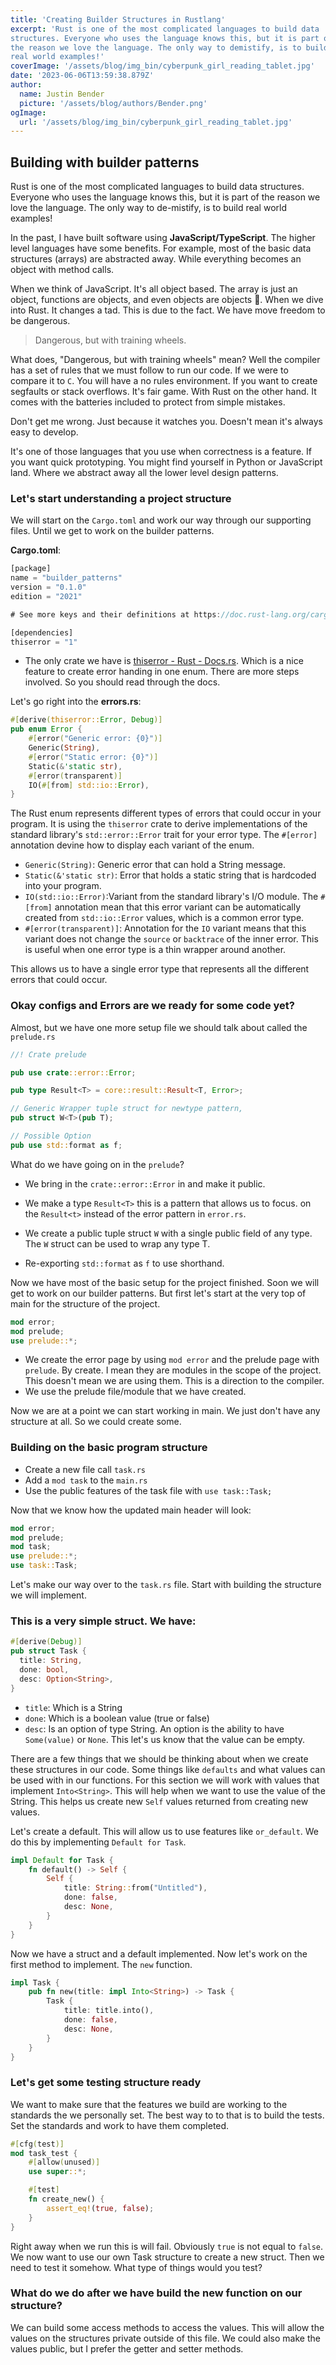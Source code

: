 ```yaml
---
title: 'Creating Builder Structures in Rustlang'
excerpt: 'Rust is one of the most complicated languages to build data
structures. Everyone who uses the language knows this, but it is part of
the reason we love the language. The only way to demistify, is to build
real world examples!'
coverImage: '/assets/blog/img_bin/cyberpunk_girl_reading_tablet.jpg'
date: '2023-06-06T13:59:38.879Z'
author:
  name: Justin Bender
  picture: '/assets/blog/authors/Bender.png'
ogImage:
  url: '/assets/blog/img_bin/cyberpunk_girl_reading_tablet.jpg'
---
```


## Building with builder patterns

Rust is one of the most complicated languages to build data
structures. Everyone who uses the language knows this, but it is part of
the reason we love the language. The only way to de-mistify, is to build
real world examples!

In the past, I have built software using **JavaScript/TypeScript**. The
higher level languages have some benefits. For example, most of the
basic data structures (arrays) are abstracted away. While everything
becomes an object with method calls.

When we think of JavaScript. It's all object based. The array is just an
object, functions are objects, and even objects are objects 🧙.
When we dive into Rust. It changes a tad. This is due to the fact. We
have move freedom to be dangerous.

> Dangerous, but with training wheels.

What does, "Dangerous, but with training wheels" mean? Well the compiler
has a set of rules that we must follow to run our code. If we were to
compare it to `C`. You will have a no rules environment. If you want to
create segfaults or stack overflows. It's fair game. With Rust on the
other hand. It comes with the batteries included to protect from simple
mistakes.

Don't get me wrong. Just because it watches you. Doesn't mean it's
always easy to develop.

It's one of those languages that you use when correctness is a feature.
If you want quick prototyping. You might find yourself in Python or
JavaScript land. Where we abstract away all the lower level design
patterns.

### Let's start understanding a project structure

We will start on the `Cargo.toml` and work our way through our
supporting files. Until we get to work on the builder patterns.

**Cargo.toml**:

```rust
[package]
name = "builder_patterns"
version = "0.1.0"
edition = "2021"

# See more keys and their definitions at https://doc.rust-lang.org/cargo/reference/manifest.html

[dependencies]
thiserror = "1"
```

* The only crate we have is [thiserror - Rust -
  Docs.rs](https://docs.rs/thiserror/latest/thiserror/). Which is a nice
  feature to create error handing in one enum. There are more steps
  involved. So you should read through the docs.

Let's go right into the **errors.rs**:

```rust
#[derive(thiserror::Error, Debug)]
pub enum Error {
    #[error("Generic error: {0}")]
    Generic(String),
    #[error("Static error: {0}")]
    Static(&'static str),
    #[error(transparent)]
    IO(#[from] std::io::Error),
}
```

The Rust enum represents different types of errors that could occur in
your program. It is using the `thiserror` crate to derive
implementations of the standard library's `std::error::Error` trait for
your error type. The `#[error]` annotation devine how to display each
variant of the enum.

* `Generic(String)`: Generic error that can hold a String message.
* `Static(&'static str)`: Error that holds a static string that is
  hardcoded into your program.
* `IO(std::io::Error)`:Variant from the standard library's I/O module.
  The `#[from]` annotation mean that this error variant can be
  automatically created from `std::io::Error` values, which is a common
  error type.
* `#[error(transparent)]`: Annotation for the `IO` variant means that
  this variant does not change the `source` or `backtrace` of the inner
  error. This is useful when one error type is a thin wrapper around
  another.

This allows us to have a single error type that represents all the
different errors that could occur.

### Okay configs and Errors are we ready for some code yet?

Almost, but we have one more setup file we should talk about called the
`prelude.rs`

```rust
//! Crate prelude

pub use crate::error::Error;

pub type Result<T> = core::result::Result<T, Error>;

// Generic Wrapper tuple struct for newtype pattern,
pub struct W<T>(pub T);

// Possible Option
pub use std::format as f;
```

What do we have going on in the `prelude`?

* We bring in the `crate::error::Error` in and make it public.
* We make a type `Result<T>` this is a pattern that allows us to focus.
  on the `Result<t>` instead of the error pattern in `error.rs`.

* We create a public tuple struct `W` with a single public field of any
  type. The `W` struct can be used to wrap any type T.
* Re-exporting `std::format` as `f` to use shorthand.

Now we have most of the basic setup for the project finished. Soon we
will get to work on our builder patterns. But first let's start at the
very top of main for the structure of the project.

```rust
mod error;
mod prelude;
use prelude::*;
```

* We create the error page by using `mod error` and the prelude page
  with `prelude`. By create. I mean they are modules in the scope of the
  project. This doesn't mean we are using them. This is a direction to
  the compiler.
* We use the prelude file/module that we have created.

Now we are at a point we can start working in main. We just don't have
any structure at all. So we could create some.

### Building on the basic program structure

* Create a new file call `task.rs`
* Add a `mod task` to the `main.rs`
* Use the public features of the task file with `use task::Task;`

Now that we know how the updated main header will look:

```rust
mod error;
mod prelude;
mod task;
use prelude::*;
use task::Task;
```

Let's make our way over to the `task.rs` file. Start with building the
structure we will implement.

### This is a very simple struct. We have:

```rust
#[derive(Debug)]
pub struct Task {
  title: String,
  done: bool,
  desc: Option<String>,
}
```

* `title`: Which is a String
* `done`: Which is a boolean value (true or false)
* `desc`: Is an option of type String. An option is the ability to have
  `Some(value)` or `None`. This let's us know that the value can be
  empty.

There are a few things that we should be thinking about when we create
these structures in our code. Some things like `defaults` and what
values can be used with in our functions. For this section we will work
with values that implement `Into<String>`. This will help when we want
to use the value of the String. This helps us create new `Self` values
returned from creating new values.

Let's create a default. This will allow us to use features like
`or_default`. We do this by implementing `Default for Task`.

```rust
impl Default for Task {
    fn default() -> Self {
        Self {
            title: String::from("Untitled"),
            done: false,
            desc: None,
        }
    }
}
```

Now we have a struct and a default implemented. Now let's work on the
first method to implement. The `new` function.

```rust
impl Task {
    pub fn new(title: impl Into<String>) -> Task {
        Task {
            title: title.into(),
            done: false,
            desc: None,
        }
    }
}
```

### Let's get some testing structure ready

We want to make sure that the features we build are working to the
standards the we personally set. The best way to to that is to build the
tests. Set the standards and work to have them completed.

```rust
#[cfg(test)]
mod task_test {
    #[allow(unused)]
    use super::*;

    #[test]
    fn create_new() {
        assert_eq!(true, false);
    }
}
```

Right away when we run this is will fail. Obviously `true` is not equal
to `false`. We now want to use our own Task structure to create a new
struct. Then we need to test it somehow. What type of things would you
test?

### What do we do after we have build the new function on our structure?

We can build some access methods to access the values. This will allow
the values on the structures private outside of this file. We could also
make the values public, but I prefer the getter and setter methods.

```rust

```
